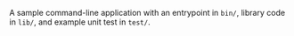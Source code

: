 A sample command-line application with an entrypoint in `bin/`, library code
in `lib/`, and example unit test in `test/`.

<!-- ### Learning Fundamental dart

- variabel
- komentar
- number
- boolean
- string
- dynamic
- koneversi tipe data
- operator aritmatika
- operator perbandingan
- operator penugasan
- operator type test
- list
- set
- map
- symbol
- if else
- switch case
- null
- termary operator
- null safety
- for loop
- while loop
- do while loop
- break dan continue
- for in
- Function
- Function param
- optional param
- named param
- Function return value
- Function short exprestion
- inner function
- main function
- higher order function
- anonymous function
- scope
- closure
- recursive function -->

<!-- y -->
